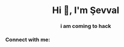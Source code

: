 <h1 align="center">Hi 👋, I'm Şevval</h1>
<h3 align="center">i am coming to hack</h3>

<h3 align="left">Connect with me:</h3>
<p align="left">
</p>
